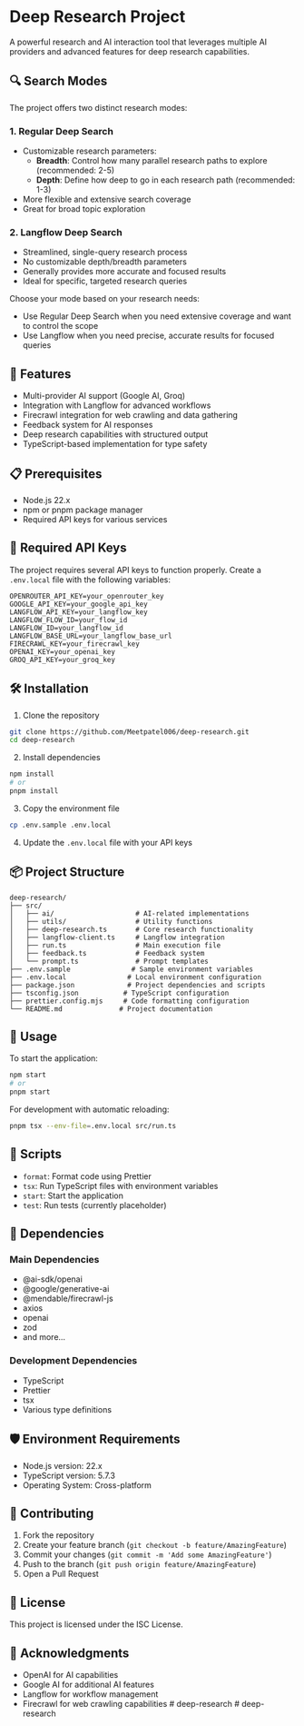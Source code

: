 # Deep Research Project

A powerful research and AI interaction tool that leverages multiple AI providers and advanced features for deep research capabilities.

## 🔍 Search Modes

The project offers two distinct research modes:

### 1. Regular Deep Search
- Customizable research parameters:
  - **Breadth**: Control how many parallel research paths to explore (recommended: 2-5)
  - **Depth**: Define how deep to go in each research path (recommended: 1-3)
- More flexible and extensive search coverage
- Great for broad topic exploration

### 2. Langflow Deep Search
- Streamlined, single-query research process
- No customizable depth/breadth parameters
- Generally provides more accurate and focused results
- Ideal for specific, targeted research queries

Choose your mode based on your research needs:
- Use Regular Deep Search when you need extensive coverage and want to control the scope
- Use Langflow when you need precise, accurate results for focused queries

## 🚀 Features

- Multi-provider AI support (Google AI, Groq)
- Integration with Langflow for advanced workflows
- Firecrawl integration for web crawling and data gathering
- Feedback system for AI responses
- Deep research capabilities with structured output
- TypeScript-based implementation for type safety

## 📋 Prerequisites

- Node.js 22.x
- npm or pnpm package manager
- Required API keys for various services

## 🔑 Required API Keys

The project requires several API keys to function properly. Create a `.env.local` file with the following variables:

```env
OPENROUTER_API_KEY=your_openrouter_key
GOOGLE_API_KEY=your_google_api_key
LANGFLOW_API_KEY=your_langflow_key
LANGFLOW_FLOW_ID=your_flow_id
LANGFLOW_ID=your_langflow_id
LANGFLOW_BASE_URL=your_langflow_base_url
FIRECRAWL_KEY=your_firecrawl_key
OPENAI_KEY=your_openai_key
GROQ_API_KEY=your_groq_key
```

## 🛠️ Installation

1. Clone the repository
```bash
git clone https://github.com/Meetpatel006/deep-research.git
cd deep-research
```

2. Install dependencies
```bash
npm install
# or
pnpm install
```

3. Copy the environment file
```bash
cp .env.sample .env.local
```

4. Update the `.env.local` file with your API keys

## 📦 Project Structure

```
deep-research/
├── src/
│   ├── ai/                    # AI-related implementations
│   ├── utils/                 # Utility functions
│   ├── deep-research.ts       # Core research functionality
│   ├── langflow-client.ts     # Langflow integration
│   ├── run.ts                 # Main execution file
│   ├── feedback.ts            # Feedback system
│   └── prompt.ts              # Prompt templates
├── .env.sample               # Sample environment variables
├── .env.local               # Local environment configuration
├── package.json             # Project dependencies and scripts
├── tsconfig.json           # TypeScript configuration
├── prettier.config.mjs     # Code formatting configuration
└── README.md              # Project documentation
```

## 🚀 Usage

To start the application:

```bash
npm start
# or
pnpm start
```

For development with automatic reloading:
```bash
pnpm tsx --env-file=.env.local src/run.ts
```

## 📝 Scripts

- `format`: Format code using Prettier
- `tsx`: Run TypeScript files with environment variables
- `start`: Start the application
- `test`: Run tests (currently placeholder)

## 🔧 Dependencies

### Main Dependencies
- @ai-sdk/openai
- @google/generative-ai
- @mendable/firecrawl-js
- axios
- openai
- zod
- and more...

### Development Dependencies
- TypeScript
- Prettier
- tsx
- Various type definitions

## 🛡️ Environment Requirements

- Node.js version: 22.x
- TypeScript version: 5.7.3
- Operating System: Cross-platform

## 🤝 Contributing

1. Fork the repository
2. Create your feature branch (`git checkout -b feature/AmazingFeature`)
3. Commit your changes (`git commit -m 'Add some AmazingFeature'`)
4. Push to the branch (`git push origin feature/AmazingFeature`)
5. Open a Pull Request

## 📄 License

This project is licensed under the ISC License.

## 🙏 Acknowledgments

- OpenAI for AI capabilities
- Google AI for additional AI features
- Langflow for workflow management
- Firecrawl for web crawling capabilities #   d e e p - r e s e a r c h  
 #   d e e p - r e s e a r c h  
 